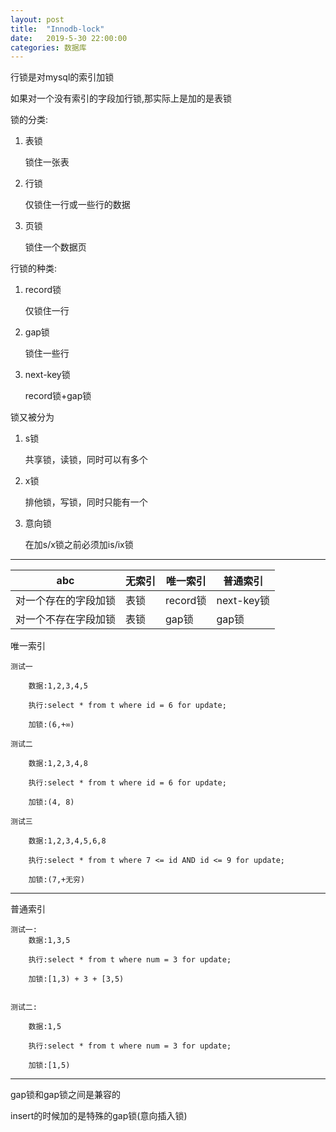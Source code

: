 ```yaml
---
layout: post
title:  "Innodb-lock"
date:   2019-5-30 22:00:00
categories: 数据库
---
```


行锁是对mysql的索引加锁

如果对一个没有索引的字段加行锁,那实际上是加的是表锁

锁的分类:

1. 表锁

    锁住一张表

2. 行锁

    仅锁住一行或一些行的数据

3. 页锁

    锁住一个数据页

行锁的种类:

1. record锁

    仅锁住一行

2. gap锁

    锁住一些行

3. next-key锁

    record锁+gap锁

锁又被分为

1. s锁

    共享锁，读锁，同时可以有多个

2. x锁

    排他锁，写锁，同时只能有一个

3. 意向锁

    在加s/x锁之前必须加is/ix锁

----------

abc | 无索引 | 唯一索引 | 普通索引
-|-|-|-
对一个存在的字段加锁|表锁|record锁|next-key锁
对一个不存在字段加锁|表锁|gap锁|gap锁

唯一索引

    测试一

        数据:1,2,3,4,5

        执行:select * from t where id = 6 for update;

        加锁:(6,+∞)

    测试二

        数据:1,2,3,4,8

        执行:select * from t where id = 6 for update;

        加锁:(4, 8)

    测试三

        数据:1,2,3,4,5,6,8

        执行:select * from t where 7 <= id AND id <= 9 for update;

        加锁:(7,+无穷)

----------

普通索引

    测试一:
        数据:1,3,5

        执行:select * from t where num = 3 for update;

        加锁:[1,3) + 3 + [3,5)


    测试二:

        数据:1,5

        执行:select * from t where num = 3 for update;

        加锁:[1,5)

---------

gap锁和gap锁之间是兼容的

insert的时候加的是特殊的gap锁(意向插入锁)